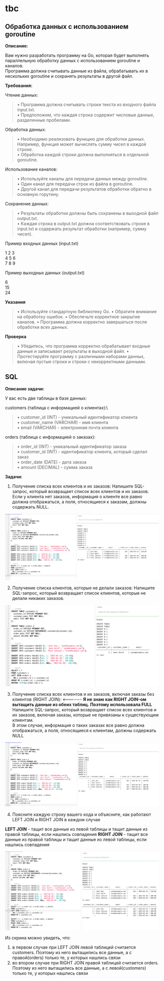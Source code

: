 # tbc

## Обработка данных с использованием goroutine
**Описание:**

Вам нужно разработать программу на Go, которая будет выполнять параллельную обработку данных с использованием goroutine и каналов.\
Программа должна считывать данные из файла, обрабатывать их в нескольких goroutine и сохранять результаты в другой файл.

**Требования:**

Чтение данных:
>•	Программа должна считывать строки текста из входного файла input.txt.\
•	Предположим, что каждая строка содержит числовые данные, разделенные пробелами.

Обработка данных:
>•	Необходимо реализовать функцию для обработки данных. Например, функция может вычислять сумму чисел в каждой строке.\
•	Обработка каждой строки должна выполняться в отдельной goroutine.

Использование каналов:
>•	Используйте каналы для передачи данных между goroutine.\
•	Один канал для передачи строк из файла в goroutine.\
•	Другой канал для передачи результатов обработки обратно в основную горутину.

Сохранение данных:
>•	Результаты обработки должны быть сохранены в выходной файл output.txt.\
•	Каждая строка в output.txt должна соответствовать строке в input.txt и содержать результат обработки (например, сумму чисел).

Пример входных данных (input.txt)

1 2 3\
4 5 6\
7 8 9

Пример выходных данных (output.txt)

6\
15\
24

**Указания**

>•	Используйте стандартную библиотеку Go.
•	Обратите внимание на обработку ошибок.
•	Обеспечьте корректное закрытие каналов.
•	Программа должна корректно завершаться после обработки всех данных.

**Проверка**
>•	Убедитесь, что программа корректно обрабатывает входные данные и записывает результаты в выходной файл.
•	Протестируйте программу с различными наборами данных, включая пустые строки и строки с некорректными данными.

## SQL

**Описание задачи:**

У вас есть две таблицы в базе данных:

customers (таблица с информацией о клиентах):\
>•	customer_id (INT) - уникальный идентификатор клиента\
•	customer_name (VARCHAR) - имя клиента\
•	email (VARCHAR) - электронная почта клиента

orders (таблица с информацией о заказах):
>•	order_id (INT) - уникальный идентификатор заказа\
•	customer_id (INT) - идентификатор клиента, который сделал заказ\
•	order_date (DATE) - дата заказа\
•	amount (DECIMAL) - сумма заказа

**Задачи:**

1) Получение списка всех клиентов и их заказов: Напишите SQL-запрос, который возвращает список всех клиентов и их заказов.\
Если у клиента нет заказов, информация о клиенте все равно должна отображаться, а поля, относящиеся к заказам, должны содержать NULL.

![img.png](img.png)

2) Получение списка клиентов, которые не делали заказов: Напишите SQL-запрос, который возвращает список клиентов, которые не делали никаких заказов.

![img_1.png](img_1.png)

3) Получение списка всех клиентов и их заказов, включая заказы без клиентов (RIGHT JOIN):  <------- **Я не знаю как RIGHT JOIN-ом вытащить данные из обеих таблиц. Поэтому использовала FULL**\
   Напишите SQL-запрос, который возвращает список всех клиентов и их заказов, включая заказы, которые не привязаны к существующим клиентам.\
   В этом случае, информация о таких заказах все равно должна отображаться, а поля, относящиеся к клиентам, должны содержать NULL

![img_2.png](img_2.png)

4) Поясните каждую строку вашего кода и объясните, как работают LEFT JOIN и RIGHT JOIN в каждом случае

**LEFT JOIN** - тащит все данные из левой таблицы и тащит данные из правой таблицы, если нашлись совпадения
**RIGHT JOIN** - тащит все данные из правой таблицы и тащит данные из левой таблицы, если нашлись совпадения

![img_3.png](img_3.png)

Из скрина можно увидеть, что:
1) в первом случае при LEFT JOIN левой таблицей считается customers. Поэтому из него вытащились все данные, а с правой(orders) только те, у которых нашлись связи
2) во втором случае при RIGHT JOIN правой таблицей считается orders. Поэтому из него вытащились все данные, а с левой(customers) только те, у которых нашлись связи
